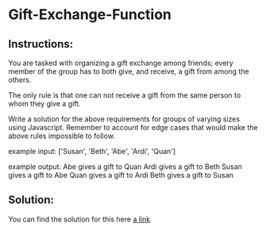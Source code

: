 # Gift-Exchange-Function

## Instructions:

You are tasked with organizing a gift exchange among friends; every member of the group has 
to both give, and receive, a gift from among the others.
 
The only rule is that one can not receive a gift from the same person to whom they give a gift.
 
Write a solution for the above requirements for groups of varying sizes using Javascript. 
Remember to account for edge cases that would make the above rules impossible to follow.

example input:
['Susan', 'Beth', 'Abe', 'Ardi', 'Quan']
 
example output:
Abe gives a gift to Quan
Ardi gives a gift to Beth
Susan gives a gift to Abe
Quan gives a gift to Ardi
Beth gives a gift to Susan

## Solution:

You can find the solution for this here [a link](https://github.com/user/repo/blob/branch/other_file.md)